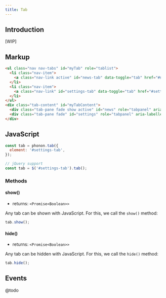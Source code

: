 ```yaml
---
title: Tab
---
```


## Introduction

[WIP]


## Markup

```html
<ul class="nav nav-tabs" id="myTab" role="tablist">
  <li class="nav-item">
    <a class="nav-link active" id="news-tab" data-toggle="tab" href="#news" role="tab" aria-controls="news" aria-selected="true">News</a>
  </li>
  <li class="nav-item">
    <a class="nav-link" id="settings-tab" data-toggle="tab" href="#settings" role="tab" aria-controls="settings" aria-selected="false">Settings</a>
  </li>
</ul>
<div class="tab-content" id="myTabContent">
  <div class="tab-pane fade show active" id="news" role="tabpanel" aria-labelledby="news-tab">News</div>
  <div class="tab-pane fade" id="settings" role="tabpanel" aria-labelledby="settings-tab">Settings</div>
</div>
```

<!-- fix for links -->
<script>document.querySelector('.page .nav-tabs').addEventListener('click', function (event) { event.preventDefault()});</script>


## JavaScript

```js
const tab = phonon.tab({
  element: '#settings-tab',
});

// jQuery support
const tab = $('#settings-tab').tab();
```

### Methods

#### show()

* returns: `<Promise<Boolean>>`

Any tab can be shown with JavaScript. For this, we call the `show()` method:

```js
tab.show();
```

#### hide()

* returns: `<Promise<Boolean>>`

Any tab can be hidden with JavaScript. For this, we call the `hide()` method:

```js
tab.hide();
```


## Events

@todo

